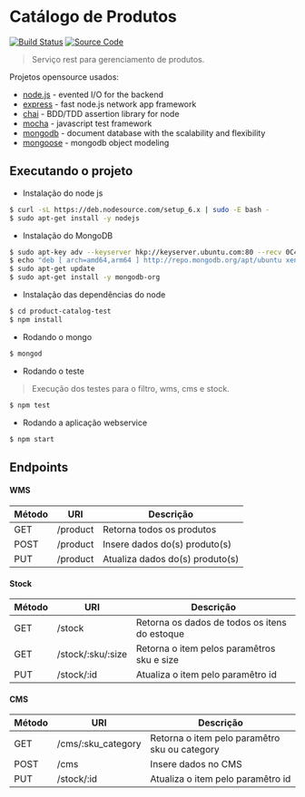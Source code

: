 # Catálogo de Produtos

[![Build Status][travis-badge]][travis-source]
[![Source Code][badge-source]][source]

> Serviço rest para gerenciamento de produtos.

Projetos opensource usados:
* [node.js] - evented I/O for the backend 
* [express] - fast node.js network app framework
* [chai] - BDD/TDD assertion library for node
* [mocha] - javascript test framework 
* [mongodb] - document database with the scalability and flexibility 
* [mongoose] - mongodb object modeling

## Executando o projeto

- Instalação do node js
```sh
$ curl -sL https://deb.nodesource.com/setup_6.x | sudo -E bash -
$ sudo apt-get install -y nodejs
```
- Instalação do MongoDB
 ```sh
$ sudo apt-key adv --keyserver hkp://keyserver.ubuntu.com:80 --recv 0C49F3730359A14518585931BC711F9BA15703C6
$ echo "deb [ arch=amd64,arm64 ] http://repo.mongodb.org/apt/ubuntu xenial/mongodb-org/3.4 multiverse" | sudo tee /etc/apt/sources.list.d/mongodb-org-3.4.list
$ sudo apt-get update
$ sudo apt-get install -y mongodb-org
```
- Instalação das dependências do node
```sh
$ cd product-catalog-test
$ npm install
```
- Rodando o mongo
```sh
$ mongod
```
- Rodando o teste
> Execução dos testes para o filtro, wms, cms e stock.
```sh
$ npm test
```
- Rodando a aplicação webservice

```sh
$ npm start
```

## Endpoints

#### WMS

| Método | URI | Descrição |
| ------ | ------ | ----- |
| GET | /product | Retorna todos os produtos |
| POST | /product | Insere dados do(s) produto(s) |
| PUT | /product | Atualiza dados do(s) produto(s) |

#### Stock

| Método | URI | Descrição |
| ------ | ------ | ----- |
| GET | /stock | Retorna os dados de todos os itens do estoque |
| GET | /stock/:sku/:size | Retorna o item pelos paramêtros sku e size |
| PUT | /stock/:id | Atualiza o item pelo paramêtro id |

#### CMS

| Método | URI | Descrição |
| ------ | ------ | ----- |
| GET | /cms/:sku_category | Retorna o item pelo paramêtro sku ou category |
| POST | /cms | Insere dados no CMS |
| PUT | /stock/:id | Atualiza o item pelo paramêtro id |


[node.js]: <http://nodejs.org>
[express]: <http://expressjs.com>
[chai]: <http://chaijs.com/>
[mocha]: <https://mochajs.org/>
[mongodb]: <https://www.mongodb.com/>
[mongoose]: <http://mongoosejs.com/>

[travis-badge]: <https://travis-ci.org/madsilver/product-catalog.svg?branch=master>
[travis-source]: <https://travis-ci.org/madsilver/product-catalog>
[issues-badge]: <https://img.shields.io/github/issues/madsilver/product-catalog.svg>
[issues-link]:<https://github.com/madsilver/import-categories-engine/issues>
[badge-source]: <https://img.shields.io/badge/source-madsilver%2Fproduct_catalog-blue.svg>
[source]: <https://github.com/madsilver/product-catalog>